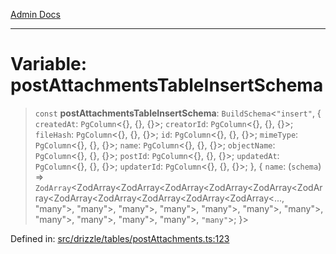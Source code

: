 [Admin Docs](/)

***

# Variable: postAttachmentsTableInsertSchema

> `const` **postAttachmentsTableInsertSchema**: `BuildSchema`\<`"insert"`, \{ `createdAt`: `PgColumn`\<\{\}, \{\}, \{\}\>; `creatorId`: `PgColumn`\<\{\}, \{\}, \{\}\>; `fileHash`: `PgColumn`\<\{\}, \{\}, \{\}\>; `id`: `PgColumn`\<\{\}, \{\}, \{\}\>; `mimeType`: `PgColumn`\<\{\}, \{\}, \{\}\>; `name`: `PgColumn`\<\{\}, \{\}, \{\}\>; `objectName`: `PgColumn`\<\{\}, \{\}, \{\}\>; `postId`: `PgColumn`\<\{\}, \{\}, \{\}\>; `updatedAt`: `PgColumn`\<\{\}, \{\}, \{\}\>; `updaterId`: `PgColumn`\<\{\}, \{\}, \{\}\>; \}, \{ `name`: (`schema`) => `ZodArray`\<ZodArray\<ZodArray\<ZodArray\<ZodArray\<ZodArray\<ZodArray\<ZodArray\<ZodArray\<ZodArray\<ZodArray\<ZodArray\<..., "many"\>, "many"\>, "many"\>, "many"\>, "many"\>, "many"\>, "many"\>, "many"\>, "many"\>, "many"\>, "many"\>, `"many"`\>; \}\>

Defined in: [src/drizzle/tables/postAttachments.ts:123](https://github.com/NishantSinghhhhh/talawa-api/blob/502aef4080ad9777c9b76e051d199e7a956ceecc/src/drizzle/tables/postAttachments.ts#L123)

